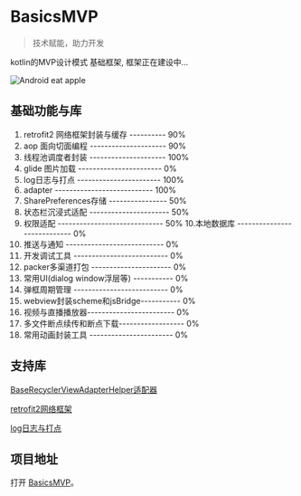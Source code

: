 #  BasicsMVP  

> 技术赋能，助力开发

kotlin的MVP设计模式 基础框架, 框架正在建设中...


![Android eat apple](https://timgsa.baidu.com/timg?image&quality=80&size=b9999_10000&sec=1564146761566&di=3a93c61e8465c2f2a7b8a522d8fe5546&imgtype=0&src=http%3A%2F%2Fstatic.leiphone.com%2Fuploads%2Fnew%2Farticle%2F740_740%2F201508%2F55cab0b984940.png)

## 基础功能与库

1. retrofit2 网络框架封装与缓存 ---------- 90%
2. aop 面向切面编程 --------------------- 90%
3. 线程池调度者封装 --------------------- 100%
4. glide 图片加载 ----------------------- 0%
5. log日志与打点 ----------------------- 100%
6. adapter --------------------------- 100%
7. SharePreferences存储 ---------------- 50%
8. 状态栏沉浸式适配 ---------------------- 50%
9. 权限适配 ----------------------------- 50%
10.本地数据库 ---------------------------- 0%
11. 推送与通知 --------------------------- 0%
12. 开发调试工具 -------------------------- 0%
13. packer多渠道打包 ---------------------- 0%
14. 常用UI(dialog window浮层等) ----------- 0%
15. 弹框周期管理 -------------------------- 0%
16. webview封装scheme和jsBridge----------- 0%
17. 视频与直播播放器------------------------ 0%
18. 多文件断点续传和断点下载------------------ 0%
19. 常用动画封装工具 ----------------------- 0%

## 支持库 

[BaseRecyclerViewAdapterHelper适配器](https://github.com/CymChad/BaseRecyclerViewAdapterHelper)

[retrofit2网络框架](https://github.com/square/retrofit)

[log日志与打点](https://github.com/tzryan/KlogDot)


## 项目地址

打开 [BasicsMVP](https://github.com/yuchen931201/BasicsMVP)。

